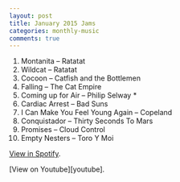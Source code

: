 ```yaml
---
layout: post
title: January 2015 Jams
categories: monthly-music
comments: true
---
```


1. Montanita – Ratatat  
2. Wildcat – Ratatat  
3. Cocoon – Catfish and the Bottlemen  
4. Falling – The Cat Empire  
5. Coming up for Air – Philip Selway *
6. Cardiac Arrest – Bad Suns  
7. I Can Make You Feel Young Again – Copeland  
8. Conquistador – Thirty Seconds To Mars  
9. Promises – Cloud Control  
10. Empty Nesters – Toro Y Moi  

<!-- *Not available on Apple Music.   -->

[View in Spotify][spotify].  
<!-- [View in Apple Music][apple music].  
 -->[View on Youtube][youtube].

[spotify]: https://open.spotify.com/user/fred.hohman/playlist/6B3w4GOVj01EHjEnsQDAIt "View in Spotify."
[apple music]: https://itunes.apple.com/us/playlist/jan-2015-jams/idpl.1dd042709afe459285046748896dd083 "View in iTunes."
[youtube]: https://www.youtube.com/playlist?list=PL7t4sFPlrvYWbE7pmPy9xJ1c-PECG378P "View on Youtube."
